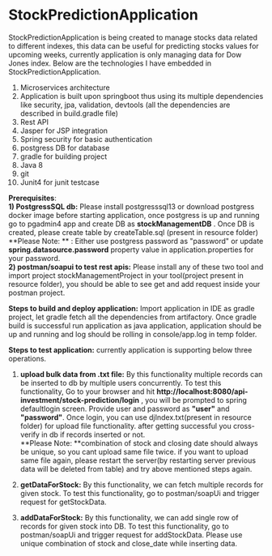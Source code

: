 # StockPredictionApplication

StockPredictionApplication is being created to manage stocks data related to different indexes, this data can be useful for predicting stocks values for upcoming weeks, currently application is only managing data for Dow Jones index. 
Below are the technologies I have embedded in StockPredictionApplication.<br/>
1) Microservices architecture <br/>
2) Application is built upon springboot thus using its multiple dependencies like security, jpa, validation, devtools (all the     dependencies are described in build.gradle file)<br/>
3) Rest API<br/>
4) Jasper for JSP integration<br/>
4) Spring security for basic authentication<br/>
5) postgress DB for database<br/>
6) gradle for building project<br/>
7) Java 8<br/>
8) git<br/>
9) Junit4 for junit testcase<br/>

**Prerequisites**: <br/>
**1) PostgressSQL db:** Please install postgresssql13 or download postgress docker image before starting application, once postgress is up and running go to pgadmin4 app and create DB as **stockManagementDB** . Once DB is created, please create table by createTable.sql (present in resource folder)<br/>
 **Please Note: ** : Either use postgress password as "password" or update **spring.datasource.password** property value in application.properties for your password.<br/>
**2) postman/soapui to test rest apis:** Please install any of these two tool and import project stockManagementProject in your tool(project present in resource folder), you should be able to see get and add request inside your postman project. <br/>

**Steps to build and deploy application:** Import application in IDE as gradle project, let gradle fetch all the dependencies from artifactory. Once gradle build is successful run application as java application, application should be up and running and log  should be rolling in console/app.log in temp folder.

**Steps to test application:** currently application is supporting below three operations.

1) **upload bulk data from .txt file:** By this functionality multiple records can be inserted to db by multiple users concurrently. To test this functionality, Go to your browser and hit **http://localhost:8080/api-investment/stock-prediction/login** , you will be prompted to spring defaultlogin screen. Provide user and password as **"user"** and **"password"**. Once login, you can use djIndex.txt(present in resource folder) for upload file functionality. after getting successful you cross-verify in db if records inserted or not.<br/>
 **Please Note: **combination of stock and closing date should always be unique, so you cant upload same file twice. if you want to upload same file again, please restart the server(by restarting server previous data will be deleted from table) and try above mentioned steps again.<br/>

 2) **getDataForStock:** By this functionality, we can fetch multiple records for given stock. To test this functionality, go to postman/soapUi and trigger request for getStockData.<br/>
 
3) **addDataForStock:**  By this functionality, we can add single row of records for given stock into DB. To test this functionality, go to postman/soapUi and trigger request for addStockData. Please use unique combination of stock and close_date while inserting data.<br/>
